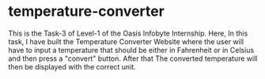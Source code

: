 # temperature-converter
This is the Task-3 of Level-1 of the Oasis Infobyte Internship. Here, In this task, I have built the Temperature Converter Website where the user will have to 
input a temperature that should be either in Fahrenheit or in Celsius and then press a "convert" button. After that The converted temperature will then 
be displayed with the correct unit.
